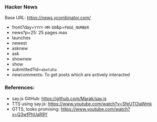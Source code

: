 ### Hacker News

Base URL: https://news.ycombinator.com/

- front?day=`YYYY-MM-DD`&p=`PAGE_NUMBER`
- news?p=25: 25 pages max
- launches
- newest
- asknew
- ask
- shownew
- show
- submitted?id=`abetaha`
- newcomments: To get posts which are actively interacted

### References:

- say.js GitHub: https://github.com/Marak/say.js
- TTS using say.js: https://www.youtube.com/watch?v=SfeUTOlaWmk
- GTTS, looks promising: https://www.youtube.com/watch?v=Q3wfPhUaR9Y